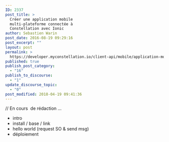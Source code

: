 ```yaml
---
ID: 2337
post_title: >
  Créer une application mobile
  multi-plateforme connectée à
  Constellation avec Ionic
author: Sebastien Warin
post_date: 2016-08-19 09:29:16
post_excerpt: ""
layout: post
permalink: >
  https://developer.myconstellation.io/client-api/mobile/application-mobile-multi-plateforme-avec-ionic-et-angular-js/
published: true
publish_post_category:
  - "16"
publish_to_discourse:
  - "1"
update_discourse_topic:
  - "0"
post_modified: 2018-04-19 09:41:36
---
```

// En cours  de rédaction ...
<ul>
 	<li>intro</li>
 	<li>install / base / link</li>
 	<li>hello world (request SO &amp; send msg)</li>
 	<li>déploiement</li>
</ul>